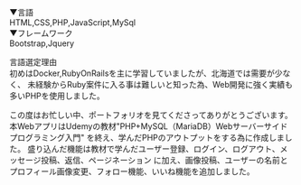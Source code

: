 ▼言語  
HTML,CSS,PHP,JavaScript,MySql  
▼フレームワーク  
Bootstrap,Jquery  
  
言語選定理由  
初めはDocker,RubyOnRailsを主に学習していましたが、北海道では需要が少なく、
未経験からRuby案件に入る事は難しいと知った為、Web開発に強く実績も多いPHPを使用しました。  

この度はお忙しい中、ポートフォリオを見てくださってありがとうございます。
本WebアプリはUdemyの教材"PHP+MySQL（MariaDB）Webサーバーサイドプログラミング入門"
を終え、学んだPHPのアウトプットをする為に作成しました。
盛り込んだ機能は教材で学んだユーザー登録、ログイン、ログアウト、メッセージ投稿、返信、ページネーション
に加え、画像投稿、ユーザーの名前とプロフィール画像変更、フォロー機能、いいね機能を追加しました。


